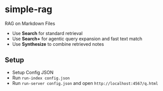 # simple-rag

RAG on Markdown Files

- Use **Search** for standard retrieval
- Use **Search+** for agentic query expansion and fast text match
- Use **Synthesize** to combine retrieved notes

## Setup

- Setup Config JSON
- Run `run-index config.json`
- Run `run-server config.json` and open `http://localhost:4567/q.html`